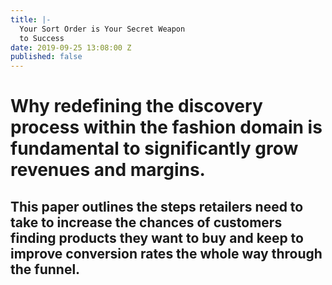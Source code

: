 ```yaml
---
title: |-
  Your Sort Order is Your Secret Weapon
  to Success
date: 2019-09-25 13:08:00 Z
published: false
---
```


# Why redefining the discovery process within the fashion domain is fundamental to significantly grow revenues and margins.

## This paper outlines the steps retailers need to take to increase the chances of customers finding products they want to buy and keep to improve conversion rates the whole way through the funnel.
